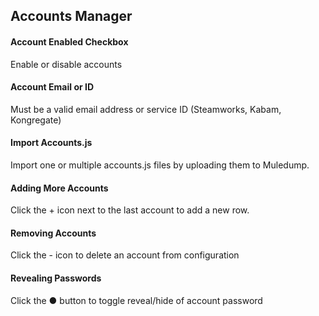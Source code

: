 ## Accounts Manager

#### Account Enabled Checkbox
Enable or disable accounts

#### Account Email or ID
Must be a valid email address or service ID (Steamworks, Kabam, Kongregate)

#### Import Accounts.js
Import one or multiple accounts.js files by uploading them to Muledump.

#### Adding More Accounts
Click the + icon next to the last account to add a new row.

#### Removing Accounts
Click the - icon to delete an account from configuration

#### Revealing Passwords
Click the ● button to toggle reveal/hide of account password